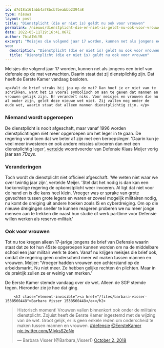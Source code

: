 ```yaml
---
id: d7d18a161abb4a78bcb7beabbb2394a8
type: nieuws
layout: post
title: "Dienstplicht (die er niet is) geldt nu ook voor vrouwen"
permalink: /nieuws/dienstplicht-die-er-niet-is-geldt-nu-ook-voor-vrouwen/
date: 2022-05-11T19:16:41.067Z
author: 7biA1WiYB
excerpt: "Meisjes die volgend jaar 17 worden, kunnen net als jongens een brief van defensie op de mat verwachten. Daarin staat dat zij dienstplichtig zijn. Dat heeft de Eerste Kamer vandaag besloten.  "
seo:
  description: "Dienstplicht (die er niet is) geldt nu ook voor vrouwen"
  title: "Dienstplicht (die er niet is) geldt nu ook voor vrouwen"
---
```

Meisjes die volgend jaar 17 worden, kunnen net als jongens een brief van defensie op de mat verwachten. Daarin staat dat zij dienstplichtig zijn. Dat heeft de Eerste Kamer vandaag besloten.  

    <p>Valt de brief straks bij jou op de mat? Dan hoef je er niet van te schrikken, want het is vooral symbolisch om aan te geven dat mannen en vrouwen gelijk zijn. Er verandert niks. Voor meisjes en vrouwen die nu al ouder zijn, geldt deze nieuwe wet niet. Zij vallen nog onder de oude wet, waarin staat dat alleen mannen dienstplichtig zijn. </p>
<h3>Niemand wordt opgeroepen</h3>
<p>De dienstplicht is nooit afgeschaft, maar vanaf 1996 worden dienstplichtingen niet meer opgeroepen om het leger in te gaan. De regering vond toen dat we beter af zijn met een beroepsleger. 'Daarin kun je veel meer investeren en ook andere missies uitvoeren dan met een dienstplichtig leger', <a href="https://7dagen.netlify.app/lifestyle/wat-je-moet-weten-over-dienstplicht-voor-meisjes">vertelde</a> woordvoerder van Defensie Klaas Meijer vorig jaar aan <em>7Days</em>.</p>
<h3>Veranderingen</h3>
<p>Toch wordt de dienstplicht niet officieel afgeschaft. 'We weten niet waar we over twintig jaar zijn', vertelde Meijer. 'Stel dat het nodig is dan kan een toekomstige regering de opkomstplicht weer invoeren. Al ligt dat niet voor de hand en is die kans heel klein. Vroeger was er sprake van grote gevechten tussen grote legers en waren er zoveel mogelijk militairen nodig, nu komt de dreiging uit andere hoeken zoals IS en cyberdreiging. Om op die nieuwe dreigingen sneller te kunnen reageren proberen we nu meer jonge mensen aan te trekken die naast hun studie of werk parttime voor Defensie willen werken als reserve-militair.'</p>
<h3>Ook voor vrouwen</h3>
<p>Tot nu toe kregen alleen 17-jarige jongens de brief van Defensie waarin staat dat ze tot hun 45ste opgeroepen kunnen worden om na de middelbare school een jaar militair werk te doen. Vanaf nu krijgen meisjes die brief ook, omdat de regering geen onderscheid meer wil maken tussen mannen en vrouwen. Meijer: 'Vroeger hadden vrouwen een achterstand op de arbeidsmarkt. Nu niet meer. Ze hebben gelijke rechten én plichten. Maar in de praktijk zullen ze er weinig van merken.'</p>
<p>De Eerste Kamer stemde vandaag over de wet. Alleen de SGP stemde tegen. Hieronder zie je hoe dat ging.</p>
<p><div class="media media-element-container media-default"><div id="file-534796" class="file file-document file-text-oembed">

        <h2 class="element-invisible"><a href="/files/barbara-visser-1538560448">Barbara Visser 1538560448</a></h2>
    
  
  <div class="content">
    
<blockquote class="twitter-tweet" data-width="550"><p lang="nl" dir="ltr">Historisch moment! Vrouwen vallen binnenkort ook onder de militaire dienstplicht. Zojuist heeft de Eerste Kamer ingestemd met de wijzing van de wet. Groot gelijk, er is geen enkele reden om onderscheid te maken tussen mannen en vrouwen. <a href="https://twitter.com/hashtag/defensie?src=hash&amp;ref_src=twsrc%5Etfw">#defensie</a> <a href="https://twitter.com/EersteKamer?ref_src=twsrc%5Etfw">@EersteKamer</a> <a href="https://t.co/MIyksS2eNx">pic.twitter.com/MIyksS2eNx</a></p>&mdash; Barbara Visser (@Barbara_Visser1) <a href="https://twitter.com/Barbara_Visser1/status/1047202958184783872?ref_src=twsrc%5Etfw">October 2, 2018</a></blockquote>
<script async="" src="https://platform.twitter.com/widgets.js" charset="utf-8"></script>
  </div>

  
</div>
</div>  
